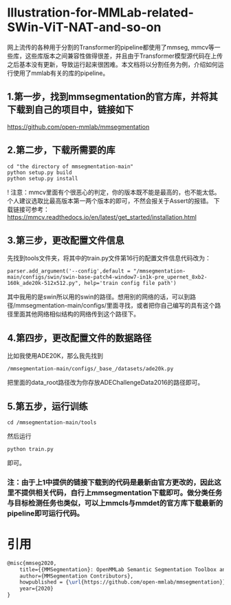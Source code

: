 # Illustration-for-MMLab-related-SWin-ViT-NAT-and-so-on
网上流传的各种用于分割的Transformer的pipeline都使用了mmseg, mmcv等一些库，这些库版本之间兼容性做得很差，并且由于Transformer模型源代码在上传之后基本没有更新，导致运行起来很困难。本文档将以分割任务为例，介绍如何运行使用了mmlab有关的库的pipeline。

## 1.第一步，找到mmsegmentation的官方库，并将其下载到自己的项目中，链接如下
https://github.com/open-mmlab/mmsegmentation

## 2.第二步，下载所需要的库
```shell
cd "the directory of mmsegmentation-main"
python setup.py build
python setup.py install
```
! 注意：mmcv里面有个很恶心的判定，你的版本既不能是最高的，也不能太低。个人建议选取比最高版本第一两个版本的即可，不然会报关于Assert的报错。
下载链接可参考：https://mmcv.readthedocs.io/en/latest/get_started/installation.html

## 3.第三步，更改配置文件信息
先找到tools文件夹，将其中的train.py文件第16行的配置文件信息代码改为： 
```shell
parser.add_argument('--config',default = "/mmsegmentation-main/configs/swin/swin-base-patch4-window7-in1k-pre_upernet_8xb2-160k_ade20k-512x512.py", help='train config file path')
```
其中我用的是swin所以用的swin的路径。想用别的网络的话，可以到路径/mmsegmentation-main/configs/里面寻找，或者把你自己编写的具有这个路径里面其他网络相似结构的网络传到这个路径下。

## 4.第四步，更改配置文件的数据路径
比如我使用ADE20K，那么我先找到
```shell
/mmsegmentation-main/configs/_base_/datasets/ade20k.py
```
把里面的data_root路径改为你存放ADEChallengeData2016的路径即可。

## 5.第五步，运行训练
```shell
cd /mmsegmentation-main/tools 
```
然后运行 
```shell
python train.py
```
即可。

### 注：由于上1中提供的链接下载到的代码是最新由官方更改的，因此这里不提供相关代码，自行上mmsegmentation下载即可。做分类任务与目标检测任务也类似，可以上mmcls与mmdet的官方库下载最新的pipeline即可运行代码。

# 引用
```latex
@misc{mmseg2020,
    title={{MMSegmentation}: OpenMMLab Semantic Segmentation Toolbox and Benchmark},
    author={MMSegmentation Contributors},
    howpublished = {\url{https://github.com/open-mmlab/mmsegmentation}},
    year={2020}
}
```
